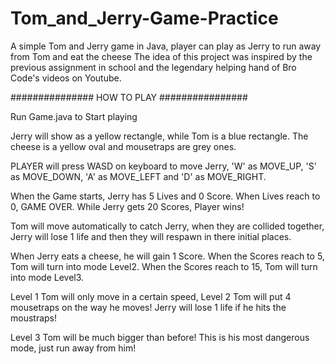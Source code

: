 # Tom_and_Jerry-Game-Practice
A simple Tom and Jerry game in Java, player can play as Jerry to run away from Tom and eat the cheese
The idea of this project was inspired by the previous assignment in school and the legendary helping hand of Bro Code's videos on Youtube.

############### HOW TO PLAY ################

Run Game.java to Start playing

Jerry will show as a yellow rectangle, while Tom is a blue rectangle. The cheese is a yellow oval and mousetraps are grey ones.

PLAYER will press WASD on keyboard to move Jerry, 'W' as MOVE_UP, 'S' as MOVE_DOWN, 'A' as MOVE_LEFT and 'D' as MOVE_RIGHT.

When the Game starts, Jerry has 5 Lives and 0 Score. When Lives reach to 0, GAME OVER. While Jerry gets 20 Scores, Player wins! 

Tom will move automatically to catch Jerry, when they are collided together, Jerry will lose 1 life and then they will respawn in there initial places.

When Jerry eats a cheese, he will gain 1 Score. When the Scores reach to 5, Tom will turn into mode Level2. When the Scores reach to 15, Tom will turn into mode Level3. 

Level 1 Tom will only move in a certain speed, Level 2 Tom will put 4 mousetraps on the way he moves! Jerry will lose 1 life if he hits the moustraps!

Level 3 Tom will be much bigger than before! This is his most dangerous mode, just run away from him!

